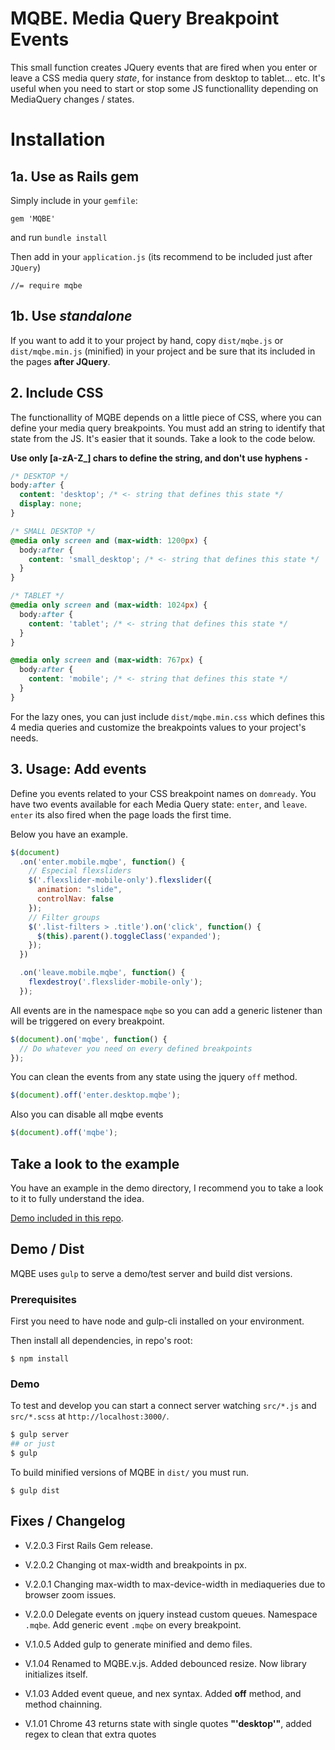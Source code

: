 # MQBE. Media Query Breakpoint Events

This small function creates JQuery events that are fired when you enter or leave a CSS media query _state_, for instance from desktop to tablet... etc. It's useful when you need to start or stop some JS functionallity depending on MediaQuery changes / states.

# Installation

## 1a. Use as Rails gem

Simply include in your `gemfile`:
```
gem 'MQBE'
```

and run `bundle install`

Then add in your `application.js` (its recommend to be included just after `JQuery`)
```
//= require mqbe
```

## 1b. Use _standalone_

If you want to add it to your project by hand, copy `dist/mqbe.js` or `dist/mqbe.min.js` (minified) in your project and be sure that its included in the pages **after JQuery**.

## 2. Include CSS

The functionallity of MQBE depends on a little piece of CSS, where you can define your media query breakpoints. You must add an string to identify that state from the JS. It's easier that it sounds. Take a look to the code below.

**Use only [a-zA-Z_] chars to define the string, and don't use hyphens ` - `**

```css
/* DESKTOP */
body:after {
  content: 'desktop'; /* <- string that defines this state */
  display: none;
}

/* SMALL DESKTOP */
@media only screen and (max-width: 1200px) {
  body:after {
    content: 'small_desktop'; /* <- string that defines this state */
  }
}

/* TABLET */
@media only screen and (max-width: 1024px) {
  body:after {
    content: 'tablet'; /* <- string that defines this state */
  }
}

@media only screen and (max-width: 767px) {
  body:after {
    content: 'mobile'; /* <- string that defines this state */
  }
}
```

For the lazy ones, you can just include `dist/mqbe.min.css` which defines this 4 media queries and customize the breakpoints values to your project's needs.

## 3. Usage: Add events

Define you events related to your CSS breakpoint names on `domready`.
You have two events available for each Media Query state: `enter`, and `leave`.
`enter` its also fired when the page loads the first time.

Below you have an example.

```javascript
$(document)
  .on('enter.mobile.mqbe', function() {
    // Especial flexsliders
    $('.flexslider-mobile-only').flexslider({
      animation: "slide",
      controlNav: false
    });
    // Filter groups
    $('.list-filters > .title').on('click', function() {
      $(this).parent().toggleClass('expanded');
    });
  })

  .on('leave.mobile.mqbe', function() {
    flexdestroy('.flexslider-mobile-only');
  });
```

All events are in the namespace `mqbe` so you can add a generic listener than will be triggered on every breakpoint.

```javascript
$(document).on('mqbe', function() {
  // Do whatever you need on every defined breakpoints
});
```

You can clean the events from any state using the jquery `off` method.

```javascript
$(document).off('enter.desktop.mqbe');
```

Also you can disable all mqbe events

```javascript
$(document).off('mqbe');
```

## Take a look to the example

You have an example in the demo directory, I recommend you to take a look to it to fully understand the idea.

[Demo included in this repo](http://htmlpreview.github.io/?https://github.com/carloscabo/MQBE/blob/master/demo/index.html).

## Demo / Dist

MQBE uses `gulp` to serve a demo/test server and build dist versions.

### Prerequisites
First you need to have node and gulp-cli installed on your environment.

Then install all dependencies, in repo's root:

```
$ npm install
```

### Demo

To test and develop you can start a connect server watching `src/*.js` and `src/*.scss` at `http://localhost:3000/`.

```bash
$ gulp server
## or just
$ gulp
```

To build minified versions of MQBE in `dist/` you must run.

```
$ gulp dist
```

## Fixes / Changelog

- V.2.0.3 First Rails Gem release.

- V.2.0.2 Changing ot max-width and breakpoints in px.

- V.2.0.1 Changing max-width to max-device-width in mediaqueries due to browser zoom issues.

- V.2.0.0 Delegate events on jquery instead custom queues. Namespace `.mqbe`. Add generic event `.mqbe` on every breakpoint.

- V.1.0.5 Added gulp to generate minified and demo files.

- V.1.04 Renamed to MQBE.v.js. Added debounced resize. Now library initializes itself.

- V.1.03 Added event queue, and nex syntax. Added **off** method, and method chainning.

- V.1.01 Chrome 43 returns state with single quotes **"'desktop'"**, added regex to clean that extra quotes
